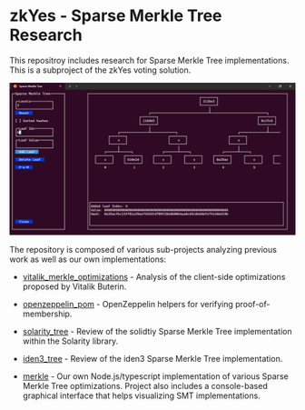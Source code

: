 # zkYes - Sparse Merkle Tree Research

This repositroy includes research for Sparse Merkle Tree implementations.
This is a subproject of the zkYes voting solution.

![Merkle UI](./merkle_ui.png)


The repository is composed of various sub-projects analyzing previous work as well as our own implementations:

* [vitalik_merkle_optimizations](./vitalik_merkle_optimizations/README.md) - Analysis of the client-side optimizations proposed by Vitalik Buterin.

* [openzeppelin_pom](./openzeppelin_pom/README.md) - OpenZeppelin helpers for verifying proof-of-membership.

* [solarity_tree](./solarity_tree/README.md) - Review of the solidtiy Sparse Merkle Tree implementation within the Solarity library.

* [iden3_tree](./iden3_tree/README.md) - Review of the iden3 Sparse Merkle Tree implementation.

* [merkle](./merkle/README.md) - Our own Node.js/typescript implementation of various Sparse Merkle Tree optimizations. Project also includes a console-based graphical interface that helps visualizing SMT implementations.


